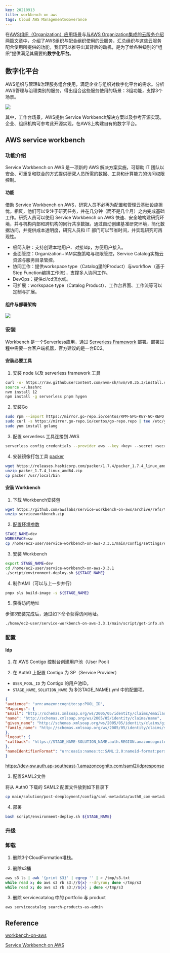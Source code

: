```yaml
---
key: 20210913
title: workbench on aws
tags: Cloud AWS Management&Goverance
---
```


在[AWS组织（Organization）应用场景](https://best.practices.cloud/2021/08/08/AWS%E7%BB%84%E7%BB%87(Organization)%E5%BA%94%E7%94%A8%E5%9C%BA%E6%99%AF.html)与[与AWS Organization集成的云服务介绍](https://best.practices.cloud/2021/08/15/%E4%B8%8EAWS-Organization%E9%9B%86%E6%88%90%E7%9A%84%E4%BA%91%E6%9C%8D%E5%8A%A1%E4%BB%8B%E7%BB%8D.html)两篇文章中，介绍了AWS组织与配合组织使用的云服务，汇总组织与这些云服务配合使用所提供的功能，我们可以推导出其背后的动机，是为了给各种级别的"组织"提供满足其需要的**数字化平台**<!--more-->。

## 数字化平台

AWS组织与管理&治理服务组合使用，满足企业与组织对数字化平台的需求。分析AWS管理与治理类别的服务，得出组合这些服务使用的场景：3组功能，支撑3个场景。

![](/images/aws/aws-management-and-govern.png)

其中，工作台场景，AWS提供 Service Workbench解决方案以及参考开源实现。企业、组织机构可参考此开源实现，在AWS上构建自有的数字平台。

## AWS service workbench

### 功能介绍

Service Workbench on AWS 是一项新的 AWS 解决方案实施，可帮助 IT 团队以安全、可重复和联合的方式提供研究人员所需的数据、工具和计算能力的访问权限控制。

#### 功能

借助 Service Workbench on AWS，研究人员不必再为配置和管理云基础设施担忧。相反，他们可以专注于研究任务，并在几分钟（而不是几个月）之内完成基础工作。研究人员可以使用 Service Workbench on AWS 快速、安全地构建研究环境，并与机构内部和跨机构的同行共享数据。通过自动创建基准研究环境，简化数据访问，并提供成本透明度，研究人员和 IT 部门可以节省时间，并实现研究可再现性。

- 极简入驻：支持创建本地用户、对接Idp，方便用户接入。
- 全面管控：Organization+IAM实施策略与权限管控，Service Catalog实施云资源与服务目录管控。
- 协同工作：提供workspace type（Catalog里的Product）与workflow（基于Step Function编排工作流），支撑多人协同工作。
- DevOps：提供ci/cd流水线。
- 可扩展：workspace type（Catalog Product）、工作台界面、工作流等可以定制与扩展。

#### 组件与部署架构

![](/images/aws/ServiceWorkbenchOnAWSArchitectureDiagram.png)


### 安装

Workbench 是一个Serverless应用，通过 [Serverless Framework](https://serverless.com/) 部署。部署过程中需要一台客户端机器，官方建议的是一台EC2。

#### 安装必要工具

1. 安装 node 以及 serverless framework 工具

```bash
curl -o- https://raw.githubusercontent.com/nvm-sh/nvm/v0.35.3/install.sh | bash
source ~/.bashrc
nvm install 12
npm install -g serverless pnpm hygen

```

2. 安装Go

```bash
sudo rpm --import https://mirror.go-repo.io/centos/RPM-GPG-KEY-GO-REPO
sudo curl -s https://mirror.go-repo.io/centos/go-repo.repo | tee /etc/yum.repos.d/go-repo.repo
sudo yum install golang

```

3. 配置 serverless 工具连接到 AWS

```bash
serverless config credentials --provider aws --key <key> --secret <secret>
```

4. 安装镜像打包工具 [packer](https://www.packer.io/)

```bash
wget https://releases.hashicorp.com/packer/1.7.4/packer_1.7.4_linux_amd64.zip
unzip packer_1.7.4_linux_amd64.zip
cp packer /usr/local/bin
```

#### 安装 Workbench

1. 下载 Workbench安装包

```bash
wget https://github.com/awslabs/service-workbench-on-aws/archive/refs/tags/v3.3.1.zip -o serviceworkbench.zip
unzip serviceworkbench.zip
```

2. [配置环境参数](https://github.com/awslabs/service-workbench-on-aws/blob/mainline/docs/docs/installation_guide/installation/pre-installation/conf-settings.md)

```bash
STAGE_NAME=dev
WORKSPACE=sw
cp /home/ec2-user/service-workbench-on-aws-3.3.1/main/config/settings/example.yml /home/ec2-user/service-workbench-on-aws-3.3.1/main/config/settings/dev.yml
```

3. 安装 Workbench

```bash
export STAGE_NAME=dev
cd /home/ec2-user/service-workbench-on-aws-3.3.1
./script/environment-deploy.sh ${STAGE_NAME}
```

4. 制作AMI（可以与上一步并行）

```bash
pnpx sls build-image -s ${STAGE_NAME}
```

5. 获得访问地址

步骤3安装完成后，通过如下命令获得访问地址。

```bash
./home/ec2-user/service-workbench-on-aws-3.3.1/main/script/get-info.sh ${STAGE_NAME}
```

### 配置

#### Idp

1. 在 AWS Contigo 控制台创建用户池（User Pool）


2. 在 Auth0 上配置 Contigo 为 SP（Service Provider）

- ```USER_POOL_ID``` 为 Contigo 的用户池ID。
- ```STAGE_NAME```, ```SOLUTION_NAME``` 为 ${STAGE_NAME}.yml 中的配置项。

```json
{
"audience": "urn:amazon:cognito:sp:POOL_ID",
"Mappings": {
"Email": "http://schemas.xmlsoap.org/ws/2005/05/identity/claims/emailaddress",
"name": "http://schemas.xmlsoap.org/ws/2005/05/identity/claims/name",
"given_name": "http://schemas.xmlsoap.org/ws/2005/05/identity/claims/givenname",
"family_name": "http://schemas.xmlsoap.org/ws/2005/05/identity/claims/surname"
},
"logout": {
"callback": "https://STAGE_NAME-SOLUTION_NAME.auth.REGION.amazoncognito.com/saml2/logout"
},
"nameIdentifierFormat": "urn:oasis:names:tc:SAML:2.0:nameid-format:persistent"
}
```

https://dev-sw.auth.ap-southeast-1.amazoncognito.com/saml2/idpresponse

3. 配置SAML2文件

将从 Auth0 下载的 SAML2 配置文件放到如下目录下

```bash
cp main/solution/post-demployment/config/saml-metadata/auth0_com-metadata.xml
```

4. 部署

```bash
bash script/environment-deploy.sh ${STAGE_NAME}
```

### 升级

### 卸载

1. 删除3个CloudFormation堆栈。

2. 删除s3桶

```bash
aws s3 ls | awk '{print $3}' | egrep '' | > /tmp/s3.txt
while read x; do aws s3 rb s3://${x} --dryrun; done </tmp/s3
while read x; do aws s3 rb s3://${x} ; done </tmp/s3
```

3. 删除 servicecatalog 中的 portfolio 与 product 

```bash
aws servicecatalog search-products-as-admin
```


## Reference

[workbench-on-aws](https://github.com/awslabs/service-workbench-on-aws)

[Service Workbench on AWS](https://aws.amazon.com/cn/solutions/implementations/service-workbench-on-aws/)
